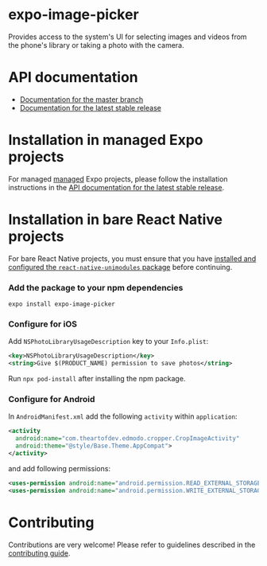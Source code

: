 # expo-image-picker

Provides access to the system's UI for selecting images and videos from the phone's library or taking a photo with the camera.

# API documentation

- [Documentation for the master branch](https://github.com/expo/expo/blob/master/docs/pages/versions/unversioned/sdk/imagepicker.md)
- [Documentation for the latest stable release](https://docs.expo.io/versions/latest/sdk/imagepicker/)

# Installation in managed Expo projects

For managed [managed](https://docs.expo.io/versions/latest/introduction/managed-vs-bare/) Expo projects, please follow the installation instructions in the [API documentation for the latest stable release](https://docs.expo.io/versions/latest/sdk/imagepicker/).

# Installation in bare React Native projects

For bare React Native projects, you must ensure that you have [installed and configured the `react-native-unimodules` package](https://github.com/unimodules/react-native-unimodules) before continuing.

### Add the package to your npm dependencies

```
expo install expo-image-picker
```

### Configure for iOS

Add `NSPhotoLibraryUsageDescription` key to your `Info.plist`:

```xml
<key>NSPhotoLibraryUsageDescription</key>
<string>Give $(PRODUCT_NAME) permission to save photos</string>
```

Run `npx pod-install` after installing the npm package.

### Configure for Android

In `AndroidManifest.xml` add the following `activity` within `application`:

```xml
<activity
  android:name="com.theartofdev.edmodo.cropper.CropImageActivity"
  android:theme="@style/Base.Theme.AppCompat">
</activity>
```

and add following permissions:

```xml
<uses-permission android:name="android.permission.READ_EXTERNAL_STORAGE" />
<uses-permission android:name="android.permission.WRITE_EXTERNAL_STORAGE" />
```

# Contributing

Contributions are very welcome! Please refer to guidelines described in the [contributing guide](https://github.com/expo/expo#contributing).
